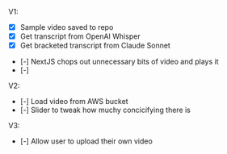 V1:
- [x] Sample video saved to repo
- [x] Get transcript from OpenAI Whisper
- [x] Get bracketed transcript from Claude Sonnet
- [-] NextJS chops out unnecessary bits of video and plays it
- [-] 

V2:
- [-] Load video from AWS bucket
- [-] Slider to tweak how muchy concicifying there is

V3:
- [-] Allow user to upload their own video
